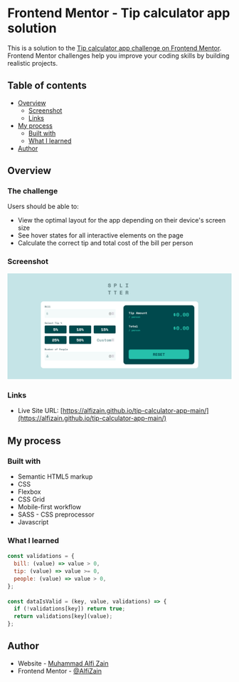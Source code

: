 # Frontend Mentor - Tip calculator app solution

This is a solution to the [Tip calculator app challenge on Frontend Mentor](https://www.frontendmentor.io/challenges/tip-calculator-app-ugJNGbJUX). Frontend Mentor challenges help you improve your coding skills by building realistic projects.

## Table of contents

- [Overview](#overview)
  - [Screenshot](#screenshot)
  - [Links](#links)
- [My process](#my-process)
  - [Built with](#built-with)
  - [What I learned](#what-i-learned)
- [Author](#author)

## Overview

### The challenge

Users should be able to:

- View the optimal layout for the app depending on their device's screen size
- See hover states for all interactive elements on the page
- Calculate the correct tip and total cost of the bill per person

### Screenshot

![](./screenshot/screenshot.png)

### Links

- Live Site URL: [https://alfizain.github.io/tip-calculator-app-main/](https://alfizain.github.io/tip-calculator-app-main/)

## My process

### Built with

- Semantic HTML5 markup
- CSS
- Flexbox
- CSS Grid
- Mobile-first workflow
- SASS - CSS preprocessor
- Javascript

### What I learned

```js
const validations = {
  bill: (value) => value > 0,
  tip: (value) => value >= 0,
  people: (value) => value > 0,
};

const dataIsValid = (key, value, validations) => {
  if (!validations[key]) return true;
  return validations[key](value);
};
```

## Author

- Website - [Muhammad Alfi Zain](https://alfizain.github.io/AlfiZain/)
- Frontend Mentor - [@AlfiZain](https://www.frontendmentor.io/profile/AlfiZain)
